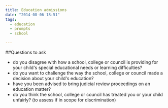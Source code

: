```yaml
---
title: Education admissions
date: "2014-08-06 18:51"
tags:
  - education
  - prompts
  - school

---
```


##Questions to ask

* do you disagree with how a school, college or council is providing for your child's special educational needs or learning difficulties?
* do you want to challenge the way the school, college or council made a decision about your child's education?
* have you been advised to bring judicial review proceedings on an education matter?
* do you think the school, college or council has treated you or your child unfairly? (to assess if in scope for discrimination)
